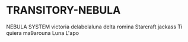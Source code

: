 # TRANSITORY-NEBULA
NEBULA SYSTEM 
victoria delabelaluna
delta romina 
Starcraft 
jackass
Ti quiera
ma9arouna
Luna
L'apo
